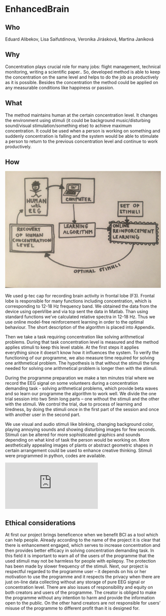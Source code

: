 # EnhancedBrain

## Who
Eduard Alibekov, Lisa Saifutdinova, Veronika Jirásková, Martina Janíková

## Why
Concentration plays crucial role for many jobs: flight management, technical monitoring, writing a scientific paper.. So, developed method is able to keep the concentration on the same level and helps to do the job as productively as it is possible. Besides the concentration the method could be applied on any measurable conditions like happiness or passion.
## What
The method maintains human at the certain concentration level. It changes the environment using stimuli (it could be background music/disturbing sound/visual stimulation/something else) to achieve maximum concentration. It could be used when a person is working on something and suddenly concentration is falling and the system would be able to stimulate a person to return to the previous concentration level and continue to work productively.

## How


![How it works](https://github.com/HackTheBrain/EnhancedBrain/blob/master/enhanced_brain.jpg)


We used g-tec cap for recording brain activity in frontal lobe (F3). Frontal lobe is responsible for many functions including concentration, which is corresponding to 12-18 Hz frequency band. We obtained the data from the device using openVibe and via tcp sent the data in Matlab. Than using standard functions we’ve calculated relative spectra in 12-18 Hz. Thus we use online model-free reinforcement learning in order to the optimal behaviour. The short description of the algorithm is placed into Appendix.

Then we take a task requiring concentration like solving arithmetical problems. During that task concentration level is measured and the method applies stimuli to keep this level stable. At the first steps it applies everything since it doesn’t know how it influences the system. To verify the functioning of our programme, we also measure time required for solving one arithmetical problem. The hypothesis is that without the stimuli the time needed for solving one arithmetical problem is longer then with the stimuli. 

During the programme preparation we make a ten minutes trial where we record the EEG signal on some volunteers during a concentration demanding task - solving arithmetical problems, which provide beta waves and so learn our programme the algorithm to work well. We divide the one trial session into two 5min long parts – one without the stimuli and the other with the stimuli. We control the trial, due to process of learning and tiredness, by doing the stimuli once in the first part of the session and once with another user in the second part.

We use visual and audio stimuli like blinking, changing background color, playing annoying sounds and showing disturbing images for few seconds. Stimuli can be altered for more sophisticated graphics and sounds depending on what kind of task the person would be working on. More aesthetically appealing images of plants or abstract geometric shapes in certain arrangement could be used to enhance creative thinking. Stimuli were programmed in python, codes are available.

![Appendix](https://github.com/HackTheBrain/EnhancedBrain/blob/master/appendix.pdf)

## Ethical considerations
At first our project brings beneficence when we benefit BCI as a tool which can help people. Already according to the name of the project it is clear that there is enhancement engaged, which serves to increase concentration and then provides better efficacy in solving concentration demanding task. In this field it is important to warn all of the users of the programme that the used stimuli may not be harmless for people with epilepsy. The protection has been made by slower frequency of the stimuli. Next, our project is respectful regarded to the programme user – it depends on his or her motivation to use the programme and it respects the privacy when there are just on-line data collecting without any storage of pure EEG signal or concentration level. There are also issues of responsibility and equity on both creators and users of the programme. The creator is obliged to make the programme without any intention to harm and provide the information open to the public. On the other hand creators are not responsible for users’ misuse of the programme to different profit than it is designed for. 